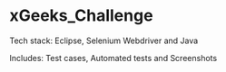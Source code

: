 # xGeeks_Challenge

Tech stack: Eclipse, Selenium Webdriver and Java

Includes: Test cases, Automated tests and Screenshots
